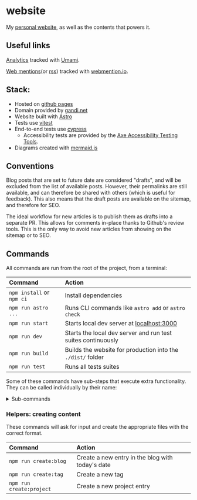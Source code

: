 # website

My [personal website](https://gohector.com), as well as the contents that powers it.

## Useful links

[Analytics](https://analytics.umami.is/share/4JOEokFotSrQAsr4/GoHector) tracked with [Umami](https://umami.is/).

[Web mentions](https://webmention.io/api/mentions.html?token=RDJRXtZAj4QOKaiMWxgtXQ)(or [rss](https://webmention.io/api/mentions.html?token=RDJRXtZAj4QOKaiMWxgtXQ)) tracked with [webmention.io](https://webmention.io/).

## Stack:

- Hosted on [github pages](https://pages.github.com/)
- Domain provided by [gandi.net](https://www.gandi.net/)
- Website built with [Astro](https://astro.build/)
- Tests use [vitest](https://vitest.dev/)
- End-to-end tests use [cypress](https://www.cypress.io/)
  - Accessibility tests are provided by the [Axe Accessibility Testing Tools](https://www.deque.com/axe/).
- Diagrams created with [mermaid.js](https://mermaid.js.org/)

## Conventions

Blog posts that are set to future date are considered "drafts", and will be excluded from the list of available posts. However, their permalinks are still available, and can therefore be shared with others (which is useful for feedback). This also means that the draft posts are available on the sitemap, and therefore for SEO.

The ideal workflow for new articles is to publish them as drafts into a separate PR. This allows for comments in-place thanks to Github's review tools. This is the only way to avoid new articles from showing on the sitemap or to SEO.

## Commands

All commands are run from the root of the project, from a terminal:

| Command                   | Action                                                              |
| :------------------------ | :------------------------------------------------------------------ |
| `npm install` or `npm ci` | Install dependencies                                                |
| `npm run astro ...`       | Runs CLI commands like `astro add` or `astro check`                 |
| `npm run start`           | Starts local dev server at [localhost:3000](http://localhost:3000/) |
| `npm run dev`             | Starts the local dev server and run test suites continuously        |
| `npm run build`           | Builds the website for production into the `./dist/` folder         |
| `npm run test`            | Runs all tests suites                                               |

Some of these commands have sub-steps that execute extra functionality. They can be called individually by their name:

<details>
  <summary>Sub-commands</summary>


  | Command         | Sub-command                         | Action                                                                      |
  | :-------------- | :---------------------------------- | :-------------------------------------------------------------------------- |
  | `npm install`   | `npm run postinstall:sync`          | Sync content types for astro types                                          |
  |                 | `npm run postinstall:feed`          | Downloads [rss feed styling](feed.xsl) for users browsing the url           |
  | `npm run build` | `npm run prebuild:diagrams`         | Renders all diagrams in the `./public` directory (`.mmd` become `.mmd.svg`) |
  |                 | `npm run postbuild:update-fixtures` | Updates fixtures for the end-to-end tests                                   |
  | `npm run dev`   | `npm run dev:server`                | Same as `npm run start`                                                     |
  |                 | `npm run dev:test:unit`             | Runs the unit tests and watches for file changes                            |
  |                 | `npm run dev:test:e2e`              | Runs the end-to-end tests and watches for file changes                      |
  | `npm run test`  | `npm run test:unit`                 | Runs the unit tests                                                         |
  |                 | `npm run test:e2e`                  | Runs the end-to-end tests. This runs `npm run build` before executing       |
</details>


### Helpers: creating content

These commands will ask for input and create the appropriate files with the correct format.

| Command                  | Action                                           |
| :----------------------- | :----------------------------------------------- |
| `npm run create:blog`    | Create a new entry in the blog with today's date |
| `npm run create:tag`     | Create a new tag                                 |
| `npm run create:project` | Create a new project entry                       |

[feed.xsl]: https://github.com/genmon/aboutfeeds/blob/main/tools/pretty-feed-v3.xsl